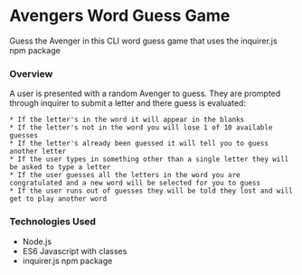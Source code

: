 # Avengers Word Guess Game

Guess the Avenger in this CLI word guess game that uses the inquirer.js npm package

### Overview

A user is presented with a random Avenger to guess. They are prompted through inquirer to submit a letter and there guess is evaluated:

    * If the letter's in the word it will appear in the blanks
    * If the letter's not in the word you will lose 1 of 10 available guesses
    * If the letter's already been guessed it will tell you to guess another letter
    * If the user types in something other than a single letter they will be asked to type a letter
    * If the user guesses all the letters in the word you are congratulated and a new word will be selected for you to guess
    * If the user runs out of guesses they will be told they lost and will get to play another word
    

### Technologies Used

* Node.js
* ES6 Javascript with classes
* inquirer.js npm package
